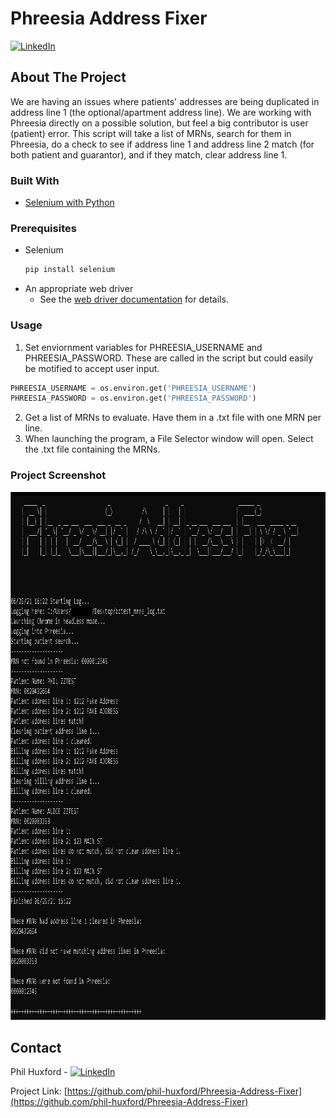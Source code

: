 # Phreesia Address Fixer


[![LinkedIn][linkedin-shield]][linkedin-url]




<!-- ABOUT THE PROJECT -->
## About The Project

We are having an issues where patients' addresses are being duplicated in address line 1 (the optional/apartment address line). We are working with Phreesia directly on a possible solution, but feel a big contributor is user (patient) error. This script will take a list of MRNs, search for them in Phreesia, do a check to see if address line 1 and address line 2 match (for both patient and guarantor), and if they match, clear address line 1.


### Built With

* [Selenium with Python](https://selenium-python.readthedocs.io/index.html)




### Prerequisites

* Selenium
  ```sh
  pip install selenium
  ```
* An appropriate web driver
  * See the [web driver documentation](https://www.selenium.dev/documentation/en/webdriver/driver_requirements/) for details.

### Usage

1. Set enviornment variables for PHREESIA_USERNAME and PHREESIA_PASSWORD. These are called in the script but could easily be motified to accept user input. 
  ``` python
  PHREESIA_USERNAME = os.environ.get('PHREESIA_USERNAME')
  PHREESIA_PASSWORD = os.environ.get('PHREESIA_PASSWORD')
  ```
2. Get a list of MRNs to evaluate. Have them in a .txt file with one MRN per line.
3. When launching the program, a File Selector window will open. Select the .txt file containing the MRNs.

### Project Screenshot

<p align="left">
  <a href="https://github.com/phil-huxford/Phreesia-Address-Fixer">
    <img src="images/screenshot.png" alt="Screenshot" width="962" height="845">
  </a>
</p>

 
## Contact

Phil Huxford - [![LinkedIn][linkedin-shield]][linkedin-url]

Project Link: [https://github.com/phil-huxford/Phreesia-Address-Fixer](https://github.com/phil-huxford/Phreesia-Address-Fixer)


[linkedin-shield]: https://img.shields.io/badge/-LinkedIn-black.svg?style=for-the-badge&logo=linkedin&colorB=555
[linkedin-url]: https://www.linkedin.com/in/phillip-huxford/
